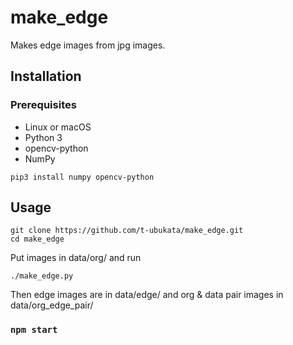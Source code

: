 # make_edge

Makes edge images from jpg images.

## Installation

### Prerequisites

- Linux or macOS
- Python 3
- opencv-python
- NumPy

```
pip3 install numpy opencv-python
```

## Usage

```
git clone https://github.com/t-ubukata/make_edge.git
cd make_edge
```

Put images in data/org/ and run

```
./make_edge.py
```

Then edge images are in data/edge/ and org & data pair images in data/org_edge_pair/
### `npm start`


